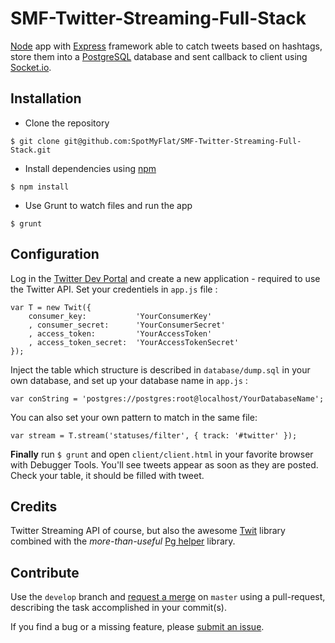 SMF-Twitter-Streaming-Full-Stack
=========

[Node](http://nodejs.org) app with [Express](http://expressjs.com) framework able to catch tweets based on hashtags, store them into a [PostgreSQL](http://postgresql.org) database and sent callback to client using [Socket.io](http://socket.io).

## Installation

* Clone the repository
```
$ git clone git@github.com:SpotMyFlat/SMF-Twitter-Streaming-Full-Stack.git
```
* Install dependencies using [npm](http://npmjs.com)
```
$ npm install
```
* Use Grunt to watch files and run the app
```
$ grunt
```

## Configuration

Log in the [Twitter Dev Portal](https://dev.twitter.com) and create a new application - required to use the Twitter API. Set your credentiels in `app.js` file :

```
var T = new Twit({
    consumer_key:           'YourConsumerKey'
    , consumer_secret:      'YourConsumerSecret'
    , access_token:         'YourAccessToken'
    , access_token_secret:  'YourAccessTokenSecret'
});
```

Inject the table which structure is described in `database/dump.sql` in your own database, and set up your database name in `app.js` :

```
var conString = 'postgres://postgres:root@localhost/YourDatabaseName';
```

You can also set your own pattern to match in the same file:

```
var stream = T.stream('statuses/filter', { track: '#twitter' });
```

**Finally** run `$ grunt` and open `client/client.html` in your favorite browser with Debugger Tools. You'll see tweets appear as soon as they are posted. Check your table, it should be filled with tweet.

## Credits

Twitter Streaming API of course, but also the awesome [Twit](https://github.com/ttezel/twit) library combined with the *more-than-useful* [Pg helper](https://github.com/brianc/node-postgres) library.

## Contribute

Use the `develop` branch and [request a merge](https://github.com/SpotMyFlat/SMF-Twitter-Streaming-Full-Stack/compare) on `master` using a pull-request, describing the task accomplished in your commit(s).

If you find a bug or a missing feature, please [submit an issue](https://github.com/SpotMyFlat/SMF-Twitter-Streaming-Full-Stack/issues/new).